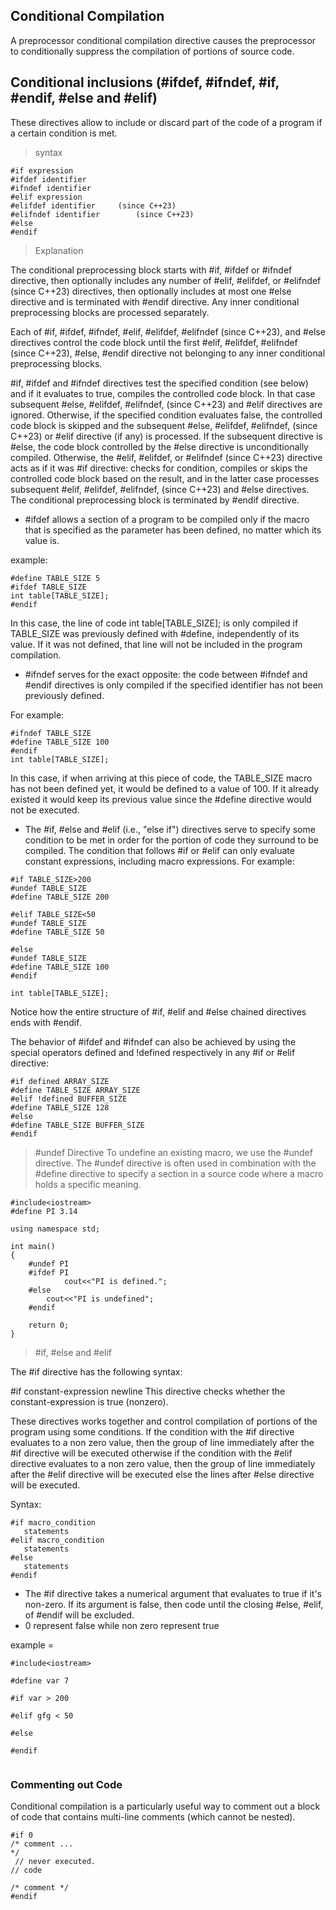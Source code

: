 ## Conditional Compilation

A preprocessor conditional compilation directive causes the preprocessor to conditionally suppress the compilation of portions of source code.

## Conditional inclusions (#ifdef, #ifndef, #if, #endif, #else and #elif)

These directives allow to include or discard part of the code of a program if a certain condition is met.


> syntax
```
#if expression		
#ifdef identifier		
#ifndef identifier		
#elif expression		
#elifdef identifier		(since C++23)
#elifndef identifier		(since C++23)
#else		
#endif
```

> Explanation

The conditional preprocessing block starts with #if, #ifdef or #ifndef directive, then optionally includes any number of #elif, #elifdef, or #elifndef (since C++23) directives, then optionally includes at most one #else directive and is terminated with #endif directive. Any inner conditional preprocessing blocks are processed separately.

Each of #if, #ifdef, #ifndef, #elif, #elifdef, #elifndef (since C++23), and #else directives control the code block until the first #elif, #elifdef, #elifndef (since C++23), #else, #endif directive not belonging to any inner conditional preprocessing blocks.

#if, #ifdef and #ifndef directives test the specified condition (see below) and if it evaluates to true, compiles the controlled code block. In that case subsequent #else, #elifdef, #elifndef, (since C++23) and #elif directives are ignored. Otherwise, if the specified condition evaluates false, the controlled code block is skipped and the subsequent #else, #elifdef, #elifndef, (since C++23) or #elif directive (if any) is processed. If the subsequent directive is #else, the code block controlled by the #else directive is unconditionally compiled. Otherwise, the #elif, #elifdef, or #elifndef (since C++23) directive acts as if it was #if directive: checks for condition, compiles or skips the controlled code block based on the result, and in the latter case processes subsequent #elif, #elifdef, #elifndef, (since C++23) and #else directives. The conditional preprocessing block is terminated by #endif directive.


* #ifdef allows a section of a program to be compiled only if the macro that is specified as the parameter has been defined, no matter which its value is.

example:
```
#define TABLE_SIZE 5 
#ifdef TABLE_SIZE
int table[TABLE_SIZE];
#endif  
```

In this case, the line of code int table[TABLE_SIZE]; is only compiled if TABLE_SIZE was previously defined with #define, independently of its value. If it was not defined, that line will not be included in the program compilation.

* #ifndef serves for the exact opposite: the code between #ifndef and #endif directives is only compiled if the specified identifier has not been previously defined.

For example:
```
#ifndef TABLE_SIZE
#define TABLE_SIZE 100
#endif
int table[TABLE_SIZE];
```

In this case, if when arriving at this piece of code, the TABLE_SIZE macro has not been defined yet, it would be defined to a value of 100. If it already existed it would keep its previous value since the #define directive would not be executed.

* The #if, #else and #elif (i.e., "else if") directives serve to specify some condition to be met in order for the portion of code they surround to be compiled. The condition that follows #if or #elif can only evaluate constant expressions, including macro expressions. For example:

```
#if TABLE_SIZE>200
#undef TABLE_SIZE
#define TABLE_SIZE 200
 
#elif TABLE_SIZE<50
#undef TABLE_SIZE
#define TABLE_SIZE 50
 
#else
#undef TABLE_SIZE
#define TABLE_SIZE 100
#endif
 
int table[TABLE_SIZE];
```

Notice how the entire structure of #if, #elif and #else chained directives ends with #endif.

The behavior of #ifdef and #ifndef can also be achieved by using the special operators defined and !defined respectively in any #if or #elif directive:
	
```
#if defined ARRAY_SIZE
#define TABLE_SIZE ARRAY_SIZE
#elif !defined BUFFER_SIZE
#define TABLE_SIZE 128
#else
#define TABLE_SIZE BUFFER_SIZE
#endif 
```

> #undef Directive
To undefine an existing macro, we use the #undef directive. The #undef directive is often used in combination with the #define directive to specify a section in a source code where a macro holds a specific meaning.


```
#include<iostream>
#define PI 3.14

using namespace std;

int main()
{
	#undef PI
	#ifdef PI
    		cout<<"PI is defined.";
	#else
		cout<<"PI is undefined";
	#endif

	return 0;
}

```

> #if, #else and #elif

The #if directive has the following syntax:

#if constant-expression newline
This directive checks whether the constant-expression is true (nonzero).

These directives works together and control compilation of portions of the program using some conditions. If the condition with the #if directive evaluates to a non zero value, then the group of line immediately after the #if directive will be executed otherwise if the condition with the #elif directive evaluates to a non zero value, then the group of line immediately after the #elif directive will be executed else the lines after #else directive will be executed.

Syntax:
```
#if macro_condition
   statements
#elif macro_condition
   statements
#else
   statements
#endif
```
* The #if directive takes a numerical argument that evaluates to true if it's non-zero. If its argument is false, then code until the closing #else, #elif, of #endif will be excluded. 
* 0 represent false while non zero represent true

example = 
```
#include<iostream>
 
#define var 7
  
#if var > 200
  
#elif gfg < 50
   
#else

#endif
 
```

### Commenting out Code
Conditional compilation is a particularly useful way to comment out a block of code that contains multi-line comments (which cannot be nested).
```
#if 0
/* comment ...
*/
 // never executed.
// code
 
/* comment */
#endif
```
